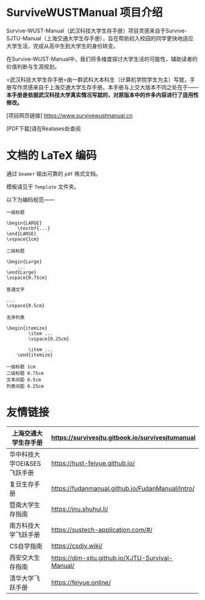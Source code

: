 # SurviveWUSTManual 项目介绍

Survive-WUST-Manual（武汉科技大学生存手册）项目灵感来自于Survive-SJTU-Manual（上海交通大学生存手册），旨在帮助初入校园的同学更快地适应大学生活，完成从高中生到大学生的身份转变。

在Survive-WUST-Manual中，我们将多维度探讨大学生活的可能性，辅助读者的价值判断与生涯规划。

<武汉科技大学生存手册>由一群武科大本科生（计算机学院学生为主）写就，手册写作灵感来自于上海交通大学生存手册。本手册与上交大版本不同之处在于——**本手册是依据武汉科技大学真实情况写就的，对原版本中的许多内容进行了适用性修改。**

\[项目网页链接\] https://www.survivewustmanual.cn

[PDF下载]请在Realases处查阅

# 文档的 LaTeX 编码

通过 ``beamer`` 输出可靠的 ``pdf`` 格式文档。

模板请见于 ``Template`` 文件夹。

以下为编码规范——

```
一级标题

\begin{LARGE}
	\textbf{...}
\end{LARGE}
\vspace{1cm}
```

```
二级标题

\begin{Large}
	...
\end{Large}
\vspace{0.75cm}
```

```
普通文字

...
\vspace{0.5cm}
```

```
无序列表

\begin{itemize}
        \item ...
        \vspace{0.25cm}

        \item ...
    \end{itemize}
```

```
一级标题 1cm
二级标题 0.75cm
文本间距 0.5cm
列表间距 0.25cm
```

# 友情链接

| 上海交通大学生存手册        | https://survivesjtu.gitbook.io/survivesjtumanual |
| ----------------- | ------------------------------------------------ |
| 华中科技大学OEI&SES飞跃手册 | https://hust-feiyue.github.io/                   |
| 复旦生存手册            | https://fudanmanual.github.io/FudanManual/Intro/ |
| 暨南大学生存指南          | https://jnu.shuhui.li/                           |
| 南方科技大学飞跃手册        | https://sustech-application.com/#/               |
| CS自学指南       | https://csdiy.wiki/                                     |
| 西安交大生存指南        | https://djm-xjtu.github.io/XJTU-Survival-Manual/ |
| 清华大学飞跃手册        | https://feiyue.online/      |
